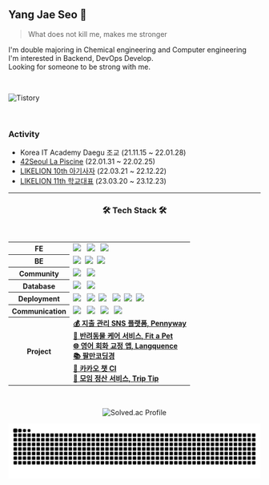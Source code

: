 ## Yang Jae Seo 🤪

> What does not kill me, makes me stronger 
  
I'm double majoring in Chemical engineering and Computer engineering <br/>
I'm interested in Backend, DevOps Develop. <br/>
Looking for someone to be strong with me.

<br/>

![Tistory](https://github-tistory-badge.vercel.app/api/badge?name=jaeseo0519&theme=dark)

<br/>

### Activity
- Korea IT Academy Daegu 조교 (21.11.15 ~ 22.01.28)
- [42Seoul La Piscine](https://jaeseo0519.tistory.com/93) (22.01.31 ~ 22.02.25)
- [LIKELION 10th 아기사자](https://jaeseo0519.tistory.com/130) (22.03.21 ~ 22.12.22)
- [LIKELION 11th 학교대표](https://jaeseo0519.tistory.com/330) (23.03.20 ~ 23.12.23)

<div align="center">
 
* * *
 
<h3 align="center"><b>🛠 Tech Stack 🛠</b></h3>
</br>
<!-- <img src="https://img.shields.io/badge/이름-색상코드?style=flat-square&logo=로고명&logoColor=로고색"/> -->

<table style="border: 0px" width="130">
 <tbody>
  <tr>
   <th><b>FE</b></th>
   <td>
    <img src="https://img.shields.io/badge/HTML5-E34F26?style=flat-square&logo=HTML5&logoColor=white"/> &nbsp
    <img src="https://img.shields.io/badge/CSS3-1572B6?style=flat-square&logo=CSS3&logoColor=white"/> &nbsp 
    <img src="https://img.shields.io/badge/React-61DAFB?style=flat-square&logo=React&logoColor=white"/> &nbsp
   </td>
  <tr/>
  <tr>
   <th><b>BE</b></th>
   <td> 
    <img src="https://img.shields.io/badge/Django-092E20?style=flat-square&logo=Django&logoColor=white"/>&nbsp 
    <img src="https://img.shields.io/badge/Spring Boot-6db33f?style=flat-square&logo=Spring Boot&logoColor=white"/>&nbsp
    <img src="https://img.shields.io/badge/RabbitMQ-FF6600?style=flat-square&logo=RabbitMQ&logoColor=white"/>&nbsp
   </td>
  </tr>
  <tr>
   <th><b>Community</b></th>
   <td>
    <img src="https://img.shields.io/badge/42-000000?style=flat-square&logo=42&logoColor=white"/> &nbsp
    <img src="https://img.shields.io/badge/LIKELION-FFA348?style=flat-square&logo=LIKELION&logoColor=white"/>
   </td>
  </tr>
  <tr>
   <th><b>Database</b></th>
   <td>
    <img src="https://img.shields.io/badge/Redis-DC382D?style=flat-square&logo=Redis&logoColor=white"/> &nbsp
    <img src="https://img.shields.io/badge/MySQL-4479A1?style=flat-square&logo=MySQL&logoColor=white"/> &nbsp
   </td>
  </tr>
  <tr>
   <th><b>Deployment</b></th>
   <td>
    <img src="https://img.shields.io/badge/Docker-2496ED?style=flat-square&logo=Docker&logoColor=white"/> &nbsp
    <img src="https://img.shields.io/badge/Naver Cloud Platform-03c75a?style=flat-square&logo=Naver&logoColor=white"/>&nbsp
    <img src="https://img.shields.io/badge/Amazon_AWS-FF9900?style=flat-square&logo=Amazon AWS&logoColor=white"/> &nbsp
    <img src="https://img.shields.io/badge/Github Actions-2888ff?style=flat-square&logo=Github Actions&logoColor=white"/>&nbsp
    <img src="https://img.shields.io/badge/Terraform-844FBA?style=flat&logo=Terraform&logoColor=white"/>&nbsp
    <img src="https://img.shields.io/badge/Nginx-009639?style=flat&logo=Nginx&logoColor=white"/>&nbsp
   </td>
  </tr>
  <tr>
   <th><b>Communication</b></th>
   <td>
    <img src="https://img.shields.io/badge/Jira-0052CC?style=flat-square&logo=Jira&logoColor=white"/> &nbsp
    <img src="https://img.shields.io/badge/Confluence-172B4D?style=flat&logo=Jira&logoColor=white"/> &nbsp
    <img src="https://img.shields.io/badge/Discord-5865F2?style=flat&logo=Discord&logoColor=white"/> &nbsp
    <img src="https://img.shields.io/badge/Notion-000000?style=flat&logo=Notion&logoColor=white"/> &nbsp
   </td>
  </tr>
  <tr>
   <th><b>Project</b></th>
   <td>
    <a href="https://github.com/CollaBu/pennyway-was"><b>💰 지출 관리 SNS 플랫폼, Pennyway</b></a><br/>
    <a href="https://github.com/KCY-Fit-a-Pet/fit-a-pet-server"><b>🐶 반려동물 케어 서비스, Fit a Pet</b></a><br/>
    <a href="https://github.com/Langquence/langquence-was"><b>🌐 영어 회화 교정 앱, Langquence</b></a><br/>
    <a href="https://github.com/80000Coding/80000Coding-Backend"><b>📚 팔만코딩경</b></a><br/>
    <a href="https://github.com/psychology50/kakao-chat-ci"><b>💬 카카오 챗 CI</b></a><br/>
    <a href="https://github.com/psychology50/trip-tip"><b>🧮 모임 정산 서비스, Trip Tip</b></a><br/>
   </td>
  </tr>
 <tbody>
</table>

<br/>

![Solved.ac Profile](http://mazassumnida.wtf/api/v2/generate_badge?boj=0pao0)

<picture>
  <source media="(prefers-color-scheme: dark)" srcset="https://github.com/psychology50/psychology50/blob/output/github-contribution-grid-snake-dark.svg" />
  <source media="(prefers-color-scheme: light)" srcset="https://github.com/psychology50/psychology50/blob/output/github-contribution-grid-snake.svg" />
  <img alt="github-snake" src="https://github.com/psychology50/psychology50/blob/output/github-contribution-grid-snake-dark.svg"/>
</picture>

